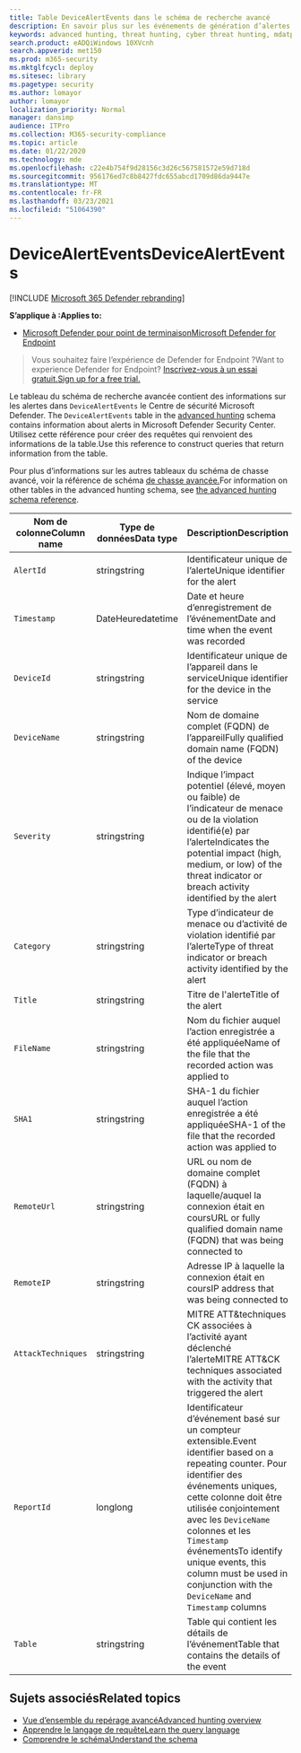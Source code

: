 ```yaml
---
title: Table DeviceAlertEvents dans le schéma de recherche avancé
description: En savoir plus sur les événements de génération d’alertes dans la table DeviceAlertEvents du schéma de recherche avancé
keywords: advanced hunting, threat hunting, cyber threat hunting, mdatp, microsoft defender atp, wdatp search, query, telemetry, schema reference, kusto, table, column, data type, description, DeviceAlertEvents, alert, severity, category
search.product: eADQiWindows 10XVcnh
search.appverid: met150
ms.prod: m365-security
ms.mktglfcycl: deploy
ms.sitesec: library
ms.pagetype: security
ms.author: lomayor
author: lomayor
localization_priority: Normal
manager: dansimp
audience: ITPro
ms.collection: M365-security-compliance
ms.topic: article
ms.date: 01/22/2020
ms.technology: mde
ms.openlocfilehash: c22e4b754f9d28156c3d26c567581572e59d718d
ms.sourcegitcommit: 956176ed7c8b8427fdc655abcd1709d86da9447e
ms.translationtype: MT
ms.contentlocale: fr-FR
ms.lasthandoff: 03/23/2021
ms.locfileid: "51064390"
---
```

# <a name="devicealertevents"></a><span data-ttu-id="4c00b-104">DeviceAlertEvents</span><span class="sxs-lookup"><span data-stu-id="4c00b-104">DeviceAlertEvents</span></span>

[!INCLUDE [Microsoft 365 Defender rebranding](../../includes/microsoft-defender.md)]

<span data-ttu-id="4c00b-105">**S’applique à :**</span><span class="sxs-lookup"><span data-stu-id="4c00b-105">**Applies to:**</span></span>
- [<span data-ttu-id="4c00b-106">Microsoft Defender pour point de terminaison</span><span class="sxs-lookup"><span data-stu-id="4c00b-106">Microsoft Defender for Endpoint</span></span>](https://go.microsoft.com/fwlink/p/?linkid=2154037)



><span data-ttu-id="4c00b-107">Vous souhaitez faire l’expérience de Defender for Endpoint ?</span><span class="sxs-lookup"><span data-stu-id="4c00b-107">Want to experience Defender for Endpoint?</span></span> [<span data-ttu-id="4c00b-108">Inscrivez-vous à un essai gratuit.</span><span class="sxs-lookup"><span data-stu-id="4c00b-108">Sign up for a free trial.</span></span>](https://www.microsoft.com/microsoft-365/windows/microsoft-defender-atp?ocid=docs-wdatp-advancedhuntingref-abovefoldlink)

<span data-ttu-id="4c00b-109">Le tableau du schéma de recherche avancée contient des informations sur les alertes dans `DeviceAlertEvents` le Centre de sécurité Microsoft Defender. [](advanced-hunting-overview.md)</span><span class="sxs-lookup"><span data-stu-id="4c00b-109">The `DeviceAlertEvents` table in the [advanced hunting](advanced-hunting-overview.md) schema contains information about alerts in Microsoft Defender Security Center.</span></span> <span data-ttu-id="4c00b-110">Utilisez cette référence pour créer des requêtes qui renvoient des informations de la table.</span><span class="sxs-lookup"><span data-stu-id="4c00b-110">Use this reference to construct queries that return information from the table.</span></span>

<span data-ttu-id="4c00b-111">Pour plus d’informations sur les autres tableaux du schéma de chasse avancé, voir la référence de schéma [de chasse avancée.](advanced-hunting-schema-reference.md)</span><span class="sxs-lookup"><span data-stu-id="4c00b-111">For information on other tables in the advanced hunting schema, see [the advanced hunting schema reference](advanced-hunting-schema-reference.md).</span></span>

| <span data-ttu-id="4c00b-112">Nom de colonne</span><span class="sxs-lookup"><span data-stu-id="4c00b-112">Column name</span></span> | <span data-ttu-id="4c00b-113">Type de données</span><span class="sxs-lookup"><span data-stu-id="4c00b-113">Data type</span></span> | <span data-ttu-id="4c00b-114">Description</span><span class="sxs-lookup"><span data-stu-id="4c00b-114">Description</span></span> |
|-------------|-----------|-------------|
| `AlertId` | <span data-ttu-id="4c00b-115">string</span><span class="sxs-lookup"><span data-stu-id="4c00b-115">string</span></span> | <span data-ttu-id="4c00b-116">Identificateur unique de l’alerte</span><span class="sxs-lookup"><span data-stu-id="4c00b-116">Unique identifier for the alert</span></span> |
| `Timestamp` | <span data-ttu-id="4c00b-117">DateHeure</span><span class="sxs-lookup"><span data-stu-id="4c00b-117">datetime</span></span> | <span data-ttu-id="4c00b-118">Date et heure d’enregistrement de l’événement</span><span class="sxs-lookup"><span data-stu-id="4c00b-118">Date and time when the event was recorded</span></span> |
| `DeviceId` | <span data-ttu-id="4c00b-119">string</span><span class="sxs-lookup"><span data-stu-id="4c00b-119">string</span></span> | <span data-ttu-id="4c00b-120">Identificateur unique de l’appareil dans le service</span><span class="sxs-lookup"><span data-stu-id="4c00b-120">Unique identifier for the device in the service</span></span> |
| `DeviceName` | <span data-ttu-id="4c00b-121">string</span><span class="sxs-lookup"><span data-stu-id="4c00b-121">string</span></span> | <span data-ttu-id="4c00b-122">Nom de domaine complet (FQDN) de l’appareil</span><span class="sxs-lookup"><span data-stu-id="4c00b-122">Fully qualified domain name (FQDN) of the device</span></span> |
| `Severity` | <span data-ttu-id="4c00b-123">string</span><span class="sxs-lookup"><span data-stu-id="4c00b-123">string</span></span> | <span data-ttu-id="4c00b-124">Indique l’impact potentiel (élevé, moyen ou faible) de l’indicateur de menace ou de la violation identifié(e) par l’alerte</span><span class="sxs-lookup"><span data-stu-id="4c00b-124">Indicates the potential impact (high, medium, or low) of the threat indicator or breach activity identified by the alert</span></span> |
| `Category` | <span data-ttu-id="4c00b-125">string</span><span class="sxs-lookup"><span data-stu-id="4c00b-125">string</span></span> | <span data-ttu-id="4c00b-126">Type d’indicateur de menace ou d’activité de violation identifié par l’alerte</span><span class="sxs-lookup"><span data-stu-id="4c00b-126">Type of threat indicator or breach activity identified by the alert</span></span> |
| `Title` | <span data-ttu-id="4c00b-127">string</span><span class="sxs-lookup"><span data-stu-id="4c00b-127">string</span></span> | <span data-ttu-id="4c00b-128">Titre de l'alerte</span><span class="sxs-lookup"><span data-stu-id="4c00b-128">Title of the alert</span></span> |
| `FileName` | <span data-ttu-id="4c00b-129">string</span><span class="sxs-lookup"><span data-stu-id="4c00b-129">string</span></span> | <span data-ttu-id="4c00b-130">Nom du fichier auquel l’action enregistrée a été appliquée</span><span class="sxs-lookup"><span data-stu-id="4c00b-130">Name of the file that the recorded action was applied to</span></span> |
| `SHA1` | <span data-ttu-id="4c00b-131">string</span><span class="sxs-lookup"><span data-stu-id="4c00b-131">string</span></span> | <span data-ttu-id="4c00b-132">SHA-1 du fichier auquel l’action enregistrée a été appliquée</span><span class="sxs-lookup"><span data-stu-id="4c00b-132">SHA-1 of the file that the recorded action was applied to</span></span> |
| `RemoteUrl` | <span data-ttu-id="4c00b-133">string</span><span class="sxs-lookup"><span data-stu-id="4c00b-133">string</span></span> | <span data-ttu-id="4c00b-134">URL ou nom de domaine complet (FQDN) à laquelle/auquel la connexion était en cours</span><span class="sxs-lookup"><span data-stu-id="4c00b-134">URL or fully qualified domain name (FQDN) that was being connected to</span></span> |
| `RemoteIP` | <span data-ttu-id="4c00b-135">string</span><span class="sxs-lookup"><span data-stu-id="4c00b-135">string</span></span> | <span data-ttu-id="4c00b-136">Adresse IP à laquelle la connexion était en cours</span><span class="sxs-lookup"><span data-stu-id="4c00b-136">IP address that was being connected to</span></span> |
| `AttackTechniques` | <span data-ttu-id="4c00b-137">string</span><span class="sxs-lookup"><span data-stu-id="4c00b-137">string</span></span> | <span data-ttu-id="4c00b-138">MITRE ATT&techniques CK associées à l’activité ayant déclenché l’alerte</span><span class="sxs-lookup"><span data-stu-id="4c00b-138">MITRE ATT&CK techniques associated with the activity that triggered the alert</span></span> |
| `ReportId` | <span data-ttu-id="4c00b-139">long</span><span class="sxs-lookup"><span data-stu-id="4c00b-139">long</span></span> | <span data-ttu-id="4c00b-140">Identificateur d’événement basé sur un compteur extensible.</span><span class="sxs-lookup"><span data-stu-id="4c00b-140">Event identifier based on a repeating counter.</span></span> <span data-ttu-id="4c00b-141">Pour identifier des événements uniques, cette colonne doit être utilisée conjointement avec les `DeviceName` colonnes et les `Timestamp` événements</span><span class="sxs-lookup"><span data-stu-id="4c00b-141">To identify unique events, this column must be used in conjunction with the `DeviceName` and `Timestamp` columns</span></span> |
| `Table` | <span data-ttu-id="4c00b-142">string</span><span class="sxs-lookup"><span data-stu-id="4c00b-142">string</span></span> | <span data-ttu-id="4c00b-143">Table qui contient les détails de l’événement</span><span class="sxs-lookup"><span data-stu-id="4c00b-143">Table that contains the details of the event</span></span> |

## <a name="related-topics"></a><span data-ttu-id="4c00b-144">Sujets associés</span><span class="sxs-lookup"><span data-stu-id="4c00b-144">Related topics</span></span>
- [<span data-ttu-id="4c00b-145">Vue d’ensemble du repérage avancé</span><span class="sxs-lookup"><span data-stu-id="4c00b-145">Advanced hunting overview</span></span>](advanced-hunting-overview.md)
- [<span data-ttu-id="4c00b-146">Apprendre le langage de requête</span><span class="sxs-lookup"><span data-stu-id="4c00b-146">Learn the query language</span></span>](advanced-hunting-query-language.md)
- [<span data-ttu-id="4c00b-147">Comprendre le schéma</span><span class="sxs-lookup"><span data-stu-id="4c00b-147">Understand the schema</span></span>](advanced-hunting-schema-reference.md)
